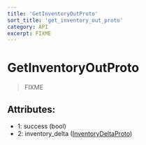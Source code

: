 ```yaml
---
title: 'GetInventoryOutProto'
sort_title: 'get_inventory_out_proto'
category: API
excerpt: FIXME
---
```


# GetInventoryOutProto

> FIXME

## Attributes:

- 1: success (bool)
- 2: inventory_delta ([InventoryDeltaProto](../InventoryDeltaProto/))
